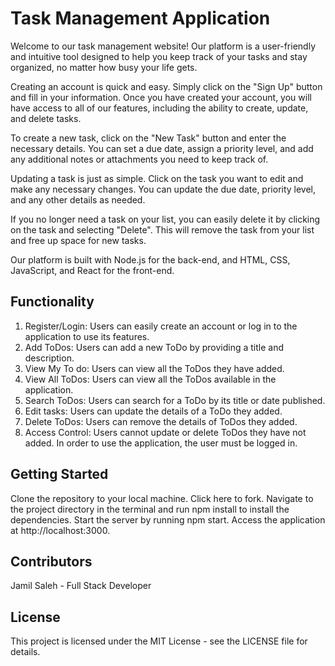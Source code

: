 # Task Management Application
Welcome to our task management website! Our platform is a user-friendly and intuitive tool designed to help you keep track of your tasks and stay organized, no matter how busy your life gets.

Creating an account is quick and easy. Simply click on the "Sign Up" button and fill in your information. Once you have created your account, you will have access to all of our features, including the ability to create, update, and delete tasks.

To create a new task, click on the "New Task" button and enter the necessary details. You can set a due date, assign a priority level, and add any additional notes or attachments you need to keep track of.

Updating a task is just as simple. Click on the task you want to edit and make any necessary changes. You can update the due date, priority level, and any other details as needed.

If you no longer need a task on your list, you can easily delete it by clicking on the task and selecting "Delete". This will remove the task from your list and free up space for new tasks.

Our platform is built with Node.js for the back-end, and HTML, CSS, JavaScript, and React for the front-end.

## Functionality
1. Register/Login: Users can easily create an account or log in to the application to use its features.
2. Add ToDos: Users can add a new ToDo by providing a title and description.
3. View My To do: Users can view all the ToDos they have added.
4. View All ToDos: Users can view all the ToDos available in the application.
5. Search ToDos: Users can search for a ToDo by its title or date published.
6. Edit tasks: Users can update the details of a ToDo they added.
7. Delete ToDos: Users can remove the details of ToDos they added.
8. Access Control: Users cannot update or delete ToDos they have not added. In order to use the application, the user must be logged in.
## Getting Started
Clone the repository to your local machine. Click here to fork.
Navigate to the project directory in the terminal and run npm install to install the dependencies.
Start the server by running npm start.
Access the application at http://localhost:3000.
## Contributors
Jamil Saleh - Full Stack Developer
## License
This project is licensed under the MIT License - see the LICENSE file for details.